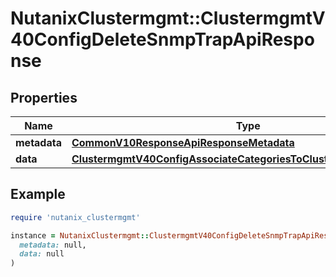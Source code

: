 # NutanixClustermgmt::ClustermgmtV40ConfigDeleteSnmpTrapApiResponse

## Properties

| Name | Type | Description | Notes |
| ---- | ---- | ----------- | ----- |
| **metadata** | [**CommonV10ResponseApiResponseMetadata**](CommonV10ResponseApiResponseMetadata.md) |  | [optional] |
| **data** | [**ClustermgmtV40ConfigAssociateCategoriesToClusterApiResponseData**](ClustermgmtV40ConfigAssociateCategoriesToClusterApiResponseData.md) |  | [optional] |

## Example

```ruby
require 'nutanix_clustermgmt'

instance = NutanixClustermgmt::ClustermgmtV40ConfigDeleteSnmpTrapApiResponse.new(
  metadata: null,
  data: null
)
```

